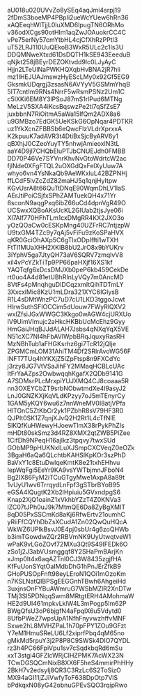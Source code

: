 aU018u020UVvZo8ySEq4aqJmi4srpj19
2fDmS3boeMP4PBpIi2ueWcYUew6hRn36
xAQEeqhWlTjjL0luXMD6lpugTN6ORhMo
v36odXCgs90otHIm1aqZwJOAuokrCC4C
vPe75erNy57cmYtbHL4cjCfXhRzPPtl3
uT52LRJ110UuQEkoB3WxR5ULc2c1Is3U
DDQMNweXtxd61DsDQTH1kSE943EeeduB
qNjkt258jBEyrDEZOKtvdd9lc0LJyAyC
Hjjn2LTeUlNaPWKHQXqbHvBNA2jR7hli
mz1IHEJUAJmswzHyEScLMy0x92Gf5EG9
GksmkUDqrgj3zsasN6AVYyV5GSMmYhqB
5lT7cntIm9RNs4NrrF5wRsmPSNz2Um1C
c5IXKi6EM8Y3lPSoJ87mS1rlPud6MTNg
MeLzV5SXA4iKcsBqswzPe2ti7qSfZsE7
juxbbnN7RiOitmA5aWa15lfQm2ADX8a6
u9GMBzo7EdGK5UeKSkG6OpNqar4PDTKR
uz1YkXcnZFBBSb6eQwcFlzVLdrXprxxA
K2kpuuK7adAVR3t4DtiBxSjcByARV6y1
qBXhjJ0CZeoYuyTY5nhwjAmieoxlN3tL
aaY4D9jl7CHQbEluPTJbCNUEJdh0FMBB
DD70P46Ve7SYVnrKhvNvGtoWdrtcW2ac
fjlNde0XFgFTQL2uOXGdQxFelXyUuw7A
whyo6vn4YsNkaQb9AeWKxluL42BZPNHj
ffLCdF5lvZcZdZ82maHJ5q1qnjHyItpw
KGvUsrA8t66QuTtDNqE90WqmDhLV1laS
AErJtiPoiCSjfxSPhZAMTuekQH4x71Yr
8sconN9aqgPxq6ibZ66uCd4dpnVgR49O
UCSwxXQBoAKsUcKL2GlUab2tjsJye06i
Xl7Alf770HFhTLm1cxDMgRR4KX2JXO3o
yOzQOaCw0cESKpMng40UZFrRC7ntjzpW
U9txGM4TZc9y7qAj5vFiFu9zKoSPaHVX
qKR0GciOhAXp5C6gTlxODpIffti1wTXH
FtTl1MUaXHH2XKIB8bU2JrO8x9bYUKrv
3iYphV5ga7JtyQH73aV6SQRV7zmqlvV8
xil4vPcYZkTiTp9PP66paHXjf16XS1kf
YAQTqfg6xDcsDMJXb0peP6kb459CekDe
rt0uo4A4d81etUBhRInLyVQy7m0AncMD
8VtFs4pMnqhguDIDCqzxmItQihTDTmLY
3XxcxlMic8KzU1mLDra321XYC6IGIysB
R1L4sDMtWnzPC7uD7cU1LKD3tggoJcwt
HlrwSuthSFIOCCim5dUouw7FWyRlQXV2
wxlZfsiJGxWWGC3Kkgo0wAGW4cjURXUo
IV9UimVImujc2aHkcHKBbUcMcEhz9Gyy
HmGaiJHqBJJdALAH7Jsbs4qNXqYqX5VE
N51cXC7Nl4hFbAVlWpbBRqJquxyRasRH
MzNBhTub1aFHGKsrhz6gi7TcR12jQlje
ZPGMCmLOM31AhiTM4Df2SRlrAvoWG56F
lNFT7TUq4hYKXjZ5IZpFtsp8n9FXCdYc
j3rzy8JG7VtVSaJihFY2MMaqHCBLcUAc
ItFrYaAZps2OwbwqqhKgafX2QDb9141G
A7SDMsrPLcMrxpiYUJXMQ4CJ8coaaa5R
nn3OXEYCbZT9srbNObwtmdXe4l9asyJ2
LnJ0GNZKXjKqVLdKPzyy7oJ5mTEnyrCy
1GAM5yKQY6wu6z7nnWneMV0I8atjVPfa
HlTGnC5ZtKbCr2yk1PZbhR8sV79HF3R0
QJPIt0SK1Z7qnjXJvQ2H2Rt1L4cTfNlE
SlKQfKuHWewyHJoewTlmX38rPykPhZIs
mHDt80skSmz3d4RZ8XMX2qtZWB5PlZee
1CifDh9NPeqH16ajlkz3tpqvy7twxSUd
GObMP9pHUKNxILuXJSmpCXCVeqZ0eOZk
3BgaH6aQa6QLchtbKAHSlKpKOr3szPhD
BaVxY1c8EtuDwlqeKmtK8e21txhEHhvu
IepWqFgi5EeYr9KA9vsYWTbjmnJFboN4
Bg2IX86FyM2iTCuGTgyMwe1AxpA8a89t
1vUyU1wv6TrrqydLnFpf3gSTbrBYoB95
eGSA4IQugtK2Xb2lHpiuiu5GVxndpgS6
Knap2XjQ1oainZ1xVkhbYZzT4Z0KNVa3
lZC07tJPh0uJ9k7MtmQE6Da8ZyBgXMIT
8qD05PxSSCmKd8aKj6RfwErtv21oumhC
yRiiFfCQYhDbZsXCudA1Zn02QwQuHQcA
WkWZ6UPlkBsvJ0E4pj0sbUr4g6zoQHWb
b3imTGowdwZQr2RBVmNK9UyUtwqtveW1
wPaK9vLGoZOvf72MXu3Qt9S49IFEDk6O
zSo1j2J3abVUsmggqf8Y2SHaPmBArjKn
xJmp0It4x6aqAZTnl0CJ3W8435zgjfHA
KfFuUonSYqtOaIMdbDhG1hPnJErZfkB9
GHoPUSOpFnft98eyLEroN1QOi1mOzoKm
n7KSLNatQIBPSgEEGGnhTBwh6AhgeiHd
3uxjnsOnFYBuAWmruG7WSbMZlR2XnDTw
TMj3SI5PDNqqSwm8MRtgtERH4AMohmaW
HE2d9UI461mpkvLklW4L3mPogp5Im62P
BWgQfsU3oP6bjgfN4aFpqlX6u5Vdytd0
8UfbPWeZ7wpsUpA1NfhFnyvwzhffvMNF
Sxwe2hL8MVHZPaL1h70pFPY1ZOu9GFzt
Y7eM1HmuSReLU6Lf2xiprfPbq4qM65no
gMkMd5rpuY3j2P8P8C9SWSk4DIO7QYDL
rz3h4PC66FpiVpu1sv7cSqdkbqRd6mSu
xxT3stgi4GFZlcWRjClHZPMK7AcWX23N
TCwDGSQCmNixB8XX6F5heS4mmirPhHHy
2BkH7v2edsyIj8QR3C3RzLc6S2ToSizO
MX94aGI11jZJiVwfyToF638DpOtp7VlS
bPdkqxN08yG42obnuGPEvSQO3rqipRwo
